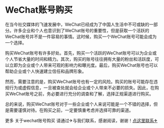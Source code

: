 # WeChat账号购买

在当今社交媒体的飞速发展中，WeChat已经成为了中国人生活中不可或缺的一部分。许多企业和个人也意识到了WeChat账号的重要性，但是获取一个活跃的WeChat账号并不是一件容易的事情。这时候，购买一个WeChat账号可能会成为一个选择。

购买WeChat账号有许多好处。首先，购买一个活跃的WeChat账号可以为企业或个人节省大量的时间和精力。其次，购买的账号往往拥有大量的粉丝和活跃度，可以立即为企业或个人带来可观的影响力和曝光度。最后，购买WeChat账号也可以帮助企业或个人快速建立信任和品牌形象。

然而，需要注意的是，购买WeChat账号也有一定的风险。购买的账号可能存在违规行为或虚假信息，一旦被查处就会给企业或个人带来不必要的损失。因此，在购买WeChat账号之前，务必要进行充分的调查和了解，选择正规渠道进行购买。

总的来说，购买WeChat账号对于一些企业或个人来说可能是一个不错的选择，但是需要谨慎对待。在购买之前，一定要慎重考虑并选择可靠的渠道。

更多 关于wechat账号购买 请通过✈与我们联系，感谢阅读，谢谢！[点这里联系✈](https://cc.k02.cc)